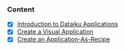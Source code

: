 ### Content
- [x] [Introduction to Dataiku Applications](https://academy.dataiku.com/path/advanced-designer/dataiku-applications-tutorials-open/586703)
- [x] [Create a Visual Application](https://academy.dataiku.com/path/advanced-designer/dataiku-applications-tutorials-open)
- [x] [Create an Application-As-Recipe](https://academy.dataiku.com/path/advanced-designer/dataiku-applications-tutorials-open/586707)
